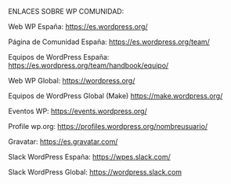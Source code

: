 ENLACES SOBRE WP COMUNIDAD:

Web WP España:
https://es.wordpress.org/

Página de Comunidad España:
https://es.wordpress.org/team/

Equipos de WordPress España:
https://es.wordpress.org/team/handbook/equipo/

Web WP Global:
https://wordpress.org/

Equipos de WordPress Global (Make)
https://make.wordpress.org/

Eventos WP:
https://events.wordpress.org/

Profile wp.org:
https://profiles.wordpress.org/nombreusuario/

Gravatar:
https://es.gravatar.com/

Slack WordPress España:
https://wpes.slack.com/

Slack WordPress Global:
https://wordpress.slack.com
